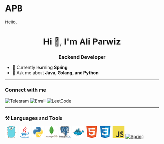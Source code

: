# APB
Hello,

<h1 align="center">Hi 👋, I'm Ali Parwiz</h1>  
<h3 align="center">Backend Developer</h3>  

- 🌱 Currently learning **Spring**  
- 💬 Ask me about **Java, Golang, and Python**  

---

###  Connect with me
<p align="left">
  <!-- Telegram -->
  <a href="https://t.me/JanAP19" target="_blank">
    <img src="https://img.shields.io/badge/Telegram-2CA5E0?style=for-the-badge&logo=telegram&logoColor=white" alt="Telegram"/>
  </a>
  
  <!-- Email -->
  <a href="mailto:alip@gmail.com">
    <img src="https://img.shields.io/badge/Email-D14836?style=for-the-badge&logo=gmail&logoColor=white" alt="Email"/>
  </a>
  
  <!-- LeetCode -->
  <a href="https://leetcode.com/parwiz1919/" target="_blank">
    <img src="https://img.shields.io/badge/LeetCode-FFA116?style=for-the-badge&logo=leetcode&logoColor=white" alt="LeetCode"/>
  </a>
</p>

---

### ⚒️ Languages and Tools
<p align="left"> 
  <a href="https://golang.org" target="_blank"><img src="https://raw.githubusercontent.com/devicons/devicon/master/icons/go/go-original.svg" width="40" height="40" alt="Go"/></a>
  <a href="https://www.java.com" target="_blank"><img src="https://raw.githubusercontent.com/devicons/devicon/master/icons/java/java-original.svg" width="40" height="40" alt="Java"/></a>
  <a href="https://www.python.org" target="_blank"><img src="https://raw.githubusercontent.com/devicons/devicon/master/icons/python/python-original.svg" width="40" height="40" alt="Python"/></a>
  <a href="https://www.mongodb.com/" target="_blank"><img src="https://raw.githubusercontent.com/devicons/devicon/master/icons/mongodb/mongodb-original-wordmark.svg" width="40" height="40" alt="MongoDB"/></a>
  <a href="https://www.postgresql.org" target="_blank"><img src="https://raw.githubusercontent.com/devicons/devicon/master/icons/postgresql/postgresql-original-wordmark.svg" width="40" height="40" alt="PostgreSQL"/></a>
  <a href="https://www.docker.com/" target="_blank"><img src="https://raw.githubusercontent.com/devicons/devicon/master/icons/docker/docker-original.svg" width="40" height="40" alt="Docker"/></a>
  <a href="https://developer.mozilla.org/en-US/docs/Web/HTML" target="_blank"><img src="https://raw.githubusercontent.com/devicons/devicon/master/icons/html5/html5-original.svg" width="40" height="40" alt="HTML5"/></a>
  <a href="https://developer.mozilla.org/en-US/docs/Web/CSS" target="_blank"><img src="https://raw.githubusercontent.com/devicons/devicon/master/icons/css3/css3-original.svg" width="40" height="40" alt="CSS3"/></a>
  <a href="https://developer.mozilla.org/en-US/docs/Web/JavaScript" target="_blank"><img src="https://raw.githubusercontent.com/devicons/devicon/master/icons/javascript/javascript-original.svg" width="40" height="40" alt="JavaScript"/></a>
  <a href="https://spring.io/" target="_blank"><img src="https://www.vectorlogo.zone/logos/springio/springio-icon.svg" width="40" height="40" alt="Spring"/></a>
</p>
